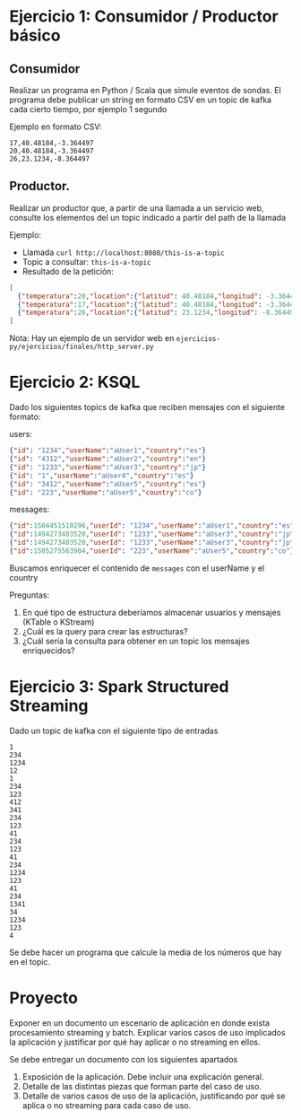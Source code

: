 # Ejercicio 1: Consumidor / Productor básico
## Consumidor
Realizar un programa en Python / Scala que simule eventos de sondas. El programa debe publicar un string en formato CSV en un topic de kafka cada cierto tiempo, por ejemplo 1 segundo

Ejemplo en formato CSV:
```csv
17,40.48184,-3.364497
20,40.48184,-3.364497
26,23.1234,-8.364497
```
## Productor.
Realizar un productor que, a partir de una llamada a un servicio web, consulte los elementos 
del un topic indicado a partir del path de la llamada

Ejemplo: 
 * Llamada `curl http://localhost:8080/this-is-a-topic` 
 * Topic a consultar: `this-is-a-topic`
 * Resultado de la petición:
```json
[
  {"temperatura":20,"location":{"latitud": 40.48184,"longitud": -3.364497}},
  {"temperatura":17,"location":{"latitud": 40.48184,"longitud": -3.364497}},
  {"temperatura":26,"location":{"latitud": 23.1234,"longitud": -8.364497}}
]
```

Nota: Hay un ejemplo de un servidor web en `ejercicios-py/ejercicios/finales/http_server.py`

# Ejercicio 2: KSQL

Dado los siguientes  topics de kafka que reciben mensajes con el siguiente formato:

users:
```json
{"id": "1234","userName":"aUser1","country":"es"}
{"id": "4312","userName":"aUser2","country":"en"}
{"id": "1233","userName":"aUser3","country":"jp"}
{"id": "1","userName":"aUser4","country":"es"}
{"id": "3412","userName":"aUser5","country":"es"}
{"id": "223","userName":"aUser5","country":"co"}
```

messages:
```json
{"id":1504451510296,"userId": "1234","userName":"aUser1","country":"es"}
{"id":1494273403520,"userId": "1233","userName":"aUser3","country":"jp"}
{"id":1494273403520,"userId": "1233","userName":"aUser3","country":"jp"}
{"id":1505275563904,"userId": "223","userName":"aUser5","country":"co"}
```
 
Buscamos enriquecer el contenido de `messages` con el userName y el country

Preguntas:
1) En qué tipo de estructura deberíamos almacenar usuarios y mensajes (KTable o KStream)
2) ¿Cuál es la query para crear las estructuras?
3) ¿Cuál sería la consulta para obtener en un topic los mensajes enriquecidos?

# Ejercicio 3: Spark Structured Streaming

Dado un topic de kafka con el siguiente tipo de entradas
```
1
234
1234
12
1
234
123
412
341
234
123
41
234
123
41
234
1234
123
41
234
1341
34
1234
123
4
```

Se debe hacer un programa que calcule la media de los números que hay en el topic. 

# Proyecto

Exponer en un documento un escenario de aplicación en donde exista procesamiento streaming y batch. 
Explicar varios casos de uso implicados la aplicación y justificar por qué hay aplicar o no streaming en ellos. 

Se debe entregar un documento con los siguientes apartados

1) Exposición de la aplicación. Debe incluir una explicación general. 
2) Detalle de las distintas piezas que forman parte del caso de uso.
3) Detalle de varios casos de uso de la aplicación, justificando por qué se aplica o no streaming para cada caso de uso.